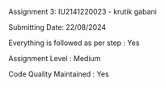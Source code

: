 Assignment 3: IU2141220023 - krutik gabani

Submitting Date: 22/08/2024

Everything is followed as per step : Yes

Assignment Level : Medium

Code Quality Maintained : Yes
